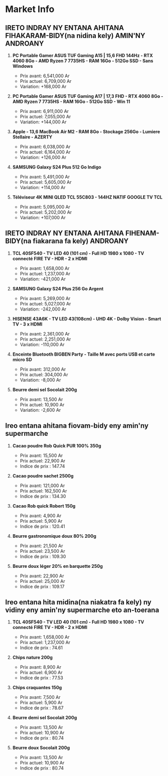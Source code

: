 # Market Info

## IRETO INDRAY NY ENTANA AHITANA FIHAKARAM-BIDY(na nidina kely) AMIN'NY ANDROANY

1. **PC Portable Gamer ASUS TUF Gaming A15 | 15,6 FHD 144Hz - RTX 4060 8Go - AMD Ryzen 7 7735HS - RAM 16Go - 512Go SSD - Sans Windows**
   - Prix avant: 6,541,000 Ar
   - Prix actuel: 6,709,000 Ar
   - Variation: +168,000 Ar

2. **PC Portable Gamer ASUS TUF Gaming A17 | 17,3 FHD - RTX 4060 8Go - AMD Ryzen 7 7735HS - RAM 16Go - 512Go SSD - Win 11**
   - Prix avant: 6,911,000 Ar
   - Prix actuel: 7,055,000 Ar
   - Variation: +144,000 Ar

3. **Apple - 13,6 MacBook Air M2 - RAM 8Go - Stockage 256Go - Lumiere Stellaire - AZERTY**
   - Prix avant: 6,038,000 Ar
   - Prix actuel: 6,164,000 Ar
   - Variation: +126,000 Ar

4. **SAMSUNG Galaxy S24 Plus 512 Go Indigo**
   - Prix avant: 5,491,000 Ar
   - Prix actuel: 5,605,000 Ar
   - Variation: +114,000 Ar

5. **Téléviseur 4K MINI QLED TCL 55C803 - 144HZ NATIF GOOGLE TV TCL**
   - Prix avant: 5,095,000 Ar
   - Prix actuel: 5,202,000 Ar
   - Variation: +107,000 Ar

## IRETO INDRAY NY ENTANA AHITANA FIHENAM-BIDY(na fiakarana fa kely) ANDROANY

1. **TCL 40SF540 - TV LED 40 (101 cm) - Full HD 1980 x 1080 - TV connecté FIRE TV - HDR - 2 x HDMI**
   - Prix avant: 1,658,000 Ar
   - Prix actuel: 1,237,000 Ar
   - Variation: -421,000 Ar

2. **SAMSUNG Galaxy S24 Plus 256 Go Argent**
   - Prix avant: 5,269,000 Ar
   - Prix actuel: 5,027,000 Ar
   - Variation: -242,000 Ar

3. **HISENSE 43A6K - TV LED 43(108cm) - UHD 4K - Dolby Vision - Smart TV - 3 x HDMI**
   - Prix avant: 2,361,000 Ar
   - Prix actuel: 2,251,000 Ar
   - Variation: -110,000 Ar

4. **Enceinte Bluetooth BIGBEN Party - Taille M avec ports USB et carte micro SD**
   - Prix avant: 312,000 Ar
   - Prix actuel: 304,000 Ar
   - Variation: -8,000 Ar

5. **Beurre demi sel Socolait 200g**
   - Prix avant: 13,500 Ar
   - Prix actuel: 10,900 Ar
   - Variation: -2,600 Ar

## Ireo entana ahitana fiovam-bidy eny amin'ny supermarche

1. **Cacao poudre Rob Quick PUR 100% 350g**
   - Prix avant: 15,500 Ar
   - Prix actuel: 22,900 Ar
   - Indice de prix : 147.74

2. **Cacao poudre sachet 2500g**
   - Prix avant: 121,000 Ar
   - Prix actuel: 162,500 Ar
   - Indice de prix : 134.30

3. **Cacao Rob quick Robert 150g**
   - Prix avant: 4,900 Ar
   - Prix actuel: 5,900 Ar
   - Indice de prix : 120.41

4. **Beurre gastronomique doux 80% 200g**
   - Prix avant: 21,500 Ar
   - Prix actuel: 23,500 Ar
   - Indice de prix : 109.30

5. **Beurre doux léger 20% en barquette 250g**
   - Prix avant: 22,900 Ar
   - Prix actuel: 25,000 Ar
   - Indice de prix : 109.17

## Ireo entana hita midina(na niakatra fa kely) ny vidiny eny amin'ny supermarche eto an-toerana

1. **TCL 40SF540 - TV LED 40 (101 cm) - Full HD 1980 x 1080 - TV connecté FIRE TV - HDR - 2 x HDMI**
   - Prix avant: 1,658,000 Ar
   - Prix actuel: 1,237,000 Ar
   - Indice de prix : 74.61

2. **Chips nature 200g**
   - Prix avant: 8,900 Ar
   - Prix actuel: 6,900 Ar
   - Indice de prix : 77.53

3. **Chips craquantes 150g**
   - Prix avant: 7,500 Ar
   - Prix actuel: 5,900 Ar
   - Indice de prix : 78.67

4. **Beurre demi sel Socolait 200g**
   - Prix avant: 13,500 Ar
   - Prix actuel: 10,900 Ar
   - Indice de prix : 80.74

5. **Beurre doux Socolait 200g**
   - Prix avant: 13,500 Ar
   - Prix actuel: 10,900 Ar
   - Indice de prix : 80.74

